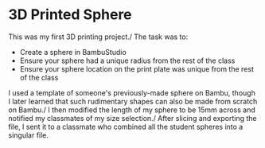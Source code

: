 # 3D Printed Sphere
This was my first 3D printing project./
The task was to:
- Create a sphere in BambuStudio
- Ensure your sphere had a unique radius from the rest of the class
- Ensure your sphere location on the print plate was unique from the rest of the class

I used a template of someone's previously-made sphere on Bambu, though I later learned that such rudimentary shapes can also be made from scratch on Bambu./
I then modified the length of my sphere to be 15mm across and notified my classmates of my size selection./
After slicing and exporting the file, I sent it to a classmate who combined all the student spheres into a singular file.
